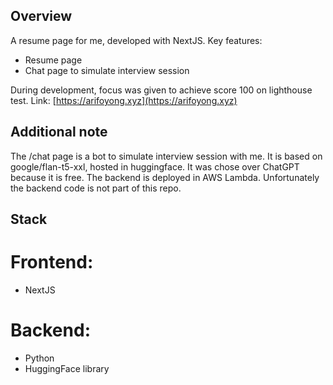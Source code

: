 ## Overview

A resume page for me, developed with NextJS.
Key features:
- Resume page
- Chat page to simulate interview session

During development, focus was given to achieve score 100 on lighthouse test. 
Link: [https://arifoyong.xyz](https://arifoyong.xyz)


## Additional note

The /chat page is a bot to simulate interview session with me. 
It is based on google/flan-t5-xxl, hosted in huggingface. It was chose over ChatGPT because it is free. 
The backend is deployed in AWS Lambda.
Unfortunately the backend code is not part of this repo.

## Stack

# Frontend:
- NextJS

# Backend:
- Python
- HuggingFace library
